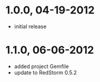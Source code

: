 # 1.0.0, 04-19-2012
- initial release

# 1.1.0, 06-06-2012
- added project Gemfile
- update to RedStorm 0.5.2
